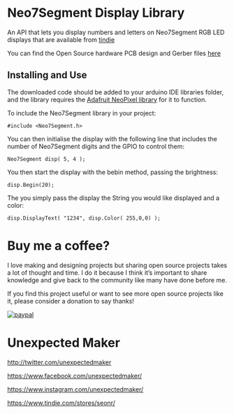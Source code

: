 # Neo7Segment Display Library
An API that lets you display numbers and letters on Neo7Segment RGB LED displays that are available from [tindie](https://www.tindie.com/products/seonr/neo7segment-display/)

You can find the Open Source hardware PCB design and Gerber files [here](https://github.com/UnexpectedMaker/Neo7Segment-Design-Files)

## Installing and Use
The downloaded code should be added to your arduino IDE libraries folder, and the library requires the [Adafruit NeoPixel library](https://github.com/adafruit/Adafruit_NeoPixel) for it to function.

To include the Neo7Segment library in your project:

    #include <Neo7Segment.h>

You can then initialise the display with the following line that includes the number of Neo7Segment digits and the GPIO to control them:

    Neo7Segment disp( 5, 4 );

You then start the display with the bebin method, passing the brightness:

    disp.Begin(20);

The you simply pass the display the String you would like displayed and a color:

    disp.DisplayText( "1234", disp.Color( 255,0,0) );
    
# Buy me a coffee?
I love making and designing projects but sharing open source projects takes a lot of thought and time. I do it because I think it’s important to share knowledge and give back to the community like many have done before me.

If you find this project useful or want to see more open source projects like it, please consider a donation to say thanks!

[![paypal](https://www.buymeacoffee.com/assets/img/custom_images/orange_img.png)](https://www.buymeacoffee.com/YLVGbhJP0)

# Unexpected Maker
http://twitter.com/unexpectedmaker

https://www.facebook.com/unexpectedmaker/

https://www.instagram.com/unexpectedmaker/

https://www.tindie.com/stores/seonr/

